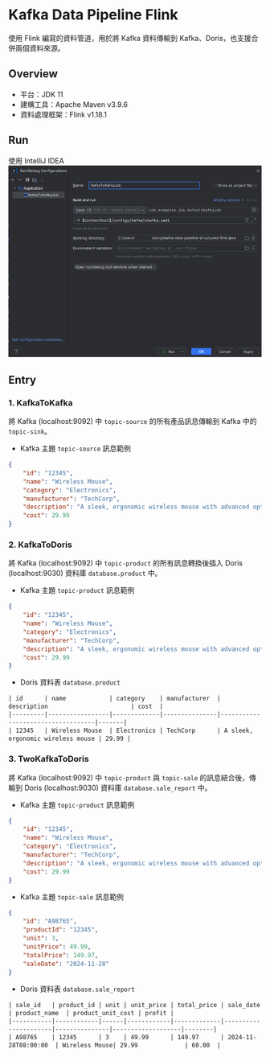 # Kafka Data Pipeline Flink

使用 Flink 編寫的資料管道，用於將 Kafka 資料傳輸到 Kafka、Doris，也支援合併兩個資料來源。  

## Overview

- 平台：JDK 11  
- 建構工具：Apache Maven v3.9.6  
- 資料處理框架：Flink v1.18.1  

## Run
使用 IntelliJ IDEA  
![IntelliJ IDEA](IntelliJIDEA.png)  

## Entry

### 1. KafkaToKafka  

將 Kafka (localhost:9092) 中 `topic-source` 的所有產品訊息傳輸到 Kafka 中的 `topic-sink`。  

- Kafka 主題 `topic-source` 訊息範例  
```json
{
    "id": "12345",
    "name": "Wireless Mouse",
    "category": "Electronics",
    "manufacturer": "TechCorp",
    "description": "A sleek, ergonomic wireless mouse with advanced optical tracking.",
    "cost": 29.99
}
```  

### 2. KafkaToDoris  

將 Kafka (localhost:9092) 中 `topic-product` 的所有訊息轉換後插入 Doris (localhost:9030) 資料庫 `database.product` 中。  

- Kafka 主題 `topic-product` 訊息範例  
```json
{
    "id": "12345",
    "name": "Wireless Mouse",
    "category": "Electronics",
    "manufacturer": "TechCorp",
    "description": "A sleek, ergonomic wireless mouse with advanced optical tracking.",
    "cost": 29.99
}
```  

- Doris 資料表 `database.product`  
```
| id      | name            | category    | manufacturer  | description                       | cost  |
|---------|-----------------|-------------|---------------|-----------------------------------|-------|
| 12345   | Wireless Mouse  | Electronics | TechCorp      | A sleek, ergonomic wireless mouse | 29.99 |
```  

### 3. TwoKafkaToDoris  

將 Kafka (localhost:9092) 中 `topic-product` 與 `topic-sale` 的訊息結合後，傳輸到 Doris (localhost:9030) 資料庫 `database.sale_report` 中。  

- Kafka 主題 `topic-product` 訊息範例  
```json
{
    "id": "12345",
    "name": "Wireless Mouse",
    "category": "Electronics",
    "manufacturer": "TechCorp",
    "description": "A sleek, ergonomic wireless mouse with advanced optical tracking.",
    "cost": 29.99
}
```  

- Kafka 主題 `topic-sale` 訊息範例  
```json
{
    "id": "A98765",
    "productId": "12345",
    "unit": 3,
    "unitPrice": 49.99,
    "totalPrice": 149.97,
    "saleDate": "2024-11-28"
}
```  

- Doris 資料表 `database.sale_report`  
```
| sale_id   | product_id | unit | unit_price | total_price | sale_date            | product_name  | product_unit_cost | profit |
|-----------|------------|------|------------|-------------|----------------------|---------------|-------------------|--------|
| A98765    | 12345      | 3    | 49.99      | 149.97      | 2024-11-28T08:00:00  | Wireless Mouse| 29.99             | 60.00  |
```  